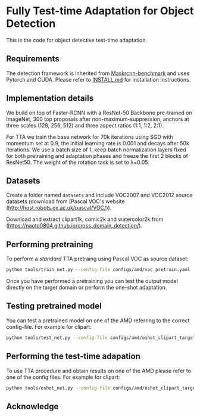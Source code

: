 # Fully Test-time Adaptation for Object Detection
This is the code for object detective test-time adaptation. 

## Requirements
The detection framework is inherited from [Maskrcnn-benchmark](https://github.com/facebookresearch/maskrcnn-benchmark) and uses Pytorch and CUDA.
Please refer to [INSTALL.md](INSTALL.md) for installation instructions. 

## Implementation details 

We build on top of Faster-RCNN with a ResNet-50 Backbone pre-trained on ImageNet, 300 top proposals
after non-maximum-suppression, anchors at three scales (128, 256, 512) and three aspect ratios (1:1,
1:2, 2:1).

For TTA we train the base network for 70k iterations using SGD with momentum set at 0.9, the
initial learning rate is 0.001 and decays after 50k iterations. We use a batch size of 1, keep 
batch normalization layers fixed for both pretraining and adaptation phases and freeze the first 
2 blocks of ResNet50. The weight of the rotation task is set to λ=0.05.

## Datasets

Create a folder named `datasets` and include VOC2007 and VOC2012 source datasets (download from [Pascal VOC's website (http://host.robots.ox.ac.uk/pascal/VOC/)).

Download and extract clipart1k, comic2k and watercolor2k from (https://naoto0804.github.io/cross_domain_detection/).



## Performing pretraining 

To perform a *standard* TTA pretraing using Pascal VOC as source dataset:

```bash
python tools/train_net.py --config-file configs/amd/voc_pretrain.yaml
```

Once you have performed a pretraining you can test the output model directly on the target domain or
perform the one-shot adaptation.

## Testing pretrained model

You can test a pretrained model on one of the AMD referring to the correct config-file. For example
for clipart:

```bash
python tools/test_net.py --config-file configs/amd/oshot_clipart_target.yaml --ckpt <pretrain_output_dir>/model_final.pth
```

## Performing the test-time adapation

To use TTA procedure and obtain results on one of the AMD please refer to one of the
config files. For example for clipart:

```bash
python tools/oshot_net.py --config-file configs/amd/oshot_clipart_target.yaml --ckpt <pretrain_output_dir>/model_final.pth
```

## Acknowledge

